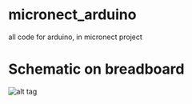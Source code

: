 # micronect_arduino
all code for arduino, in micronect project

# Schematic on breadboard
![alt tag](micronect_arduino/schematic-arduino-breadboard.png)
